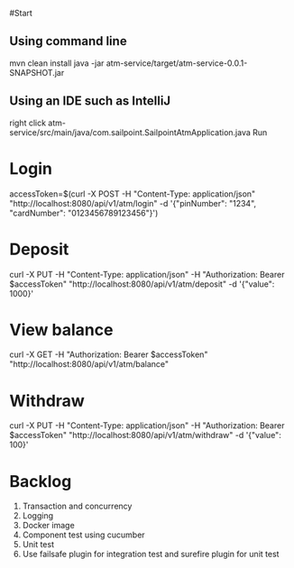 #Start
## Using command line
mvn clean install
java -jar atm-service/target/atm-service-0.0.1-SNAPSHOT.jar

## Using an IDE such as IntelliJ
right click atm-service/src/main/java/com.sailpoint.SailpointAtmApplication.java
Run

# Login
accessToken=$(curl -X POST -H "Content-Type: application/json" "http://localhost:8080/api/v1/atm/login" -d '{"pinNumber": "1234", "cardNumber": "0123456789123456"}')

# Deposit
curl -X PUT -H "Content-Type: application/json" -H "Authorization: Bearer $accessToken" "http://localhost:8080/api/v1/atm/deposit" -d '{"value": 1000}'

# View balance
curl -X GET -H "Authorization: Bearer $accessToken" "http://localhost:8080/api/v1/atm/balance"

# Withdraw
curl -X PUT -H "Content-Type: application/json" -H "Authorization: Bearer $accessToken" "http://localhost:8080/api/v1/atm/withdraw" -d '{"value": 100}'

# Backlog
1. Transaction and concurrency
2. Logging
3. Docker image
4. Component test using cucumber
5. Unit test
6. Use failsafe plugin for integration test and surefire plugin for unit test